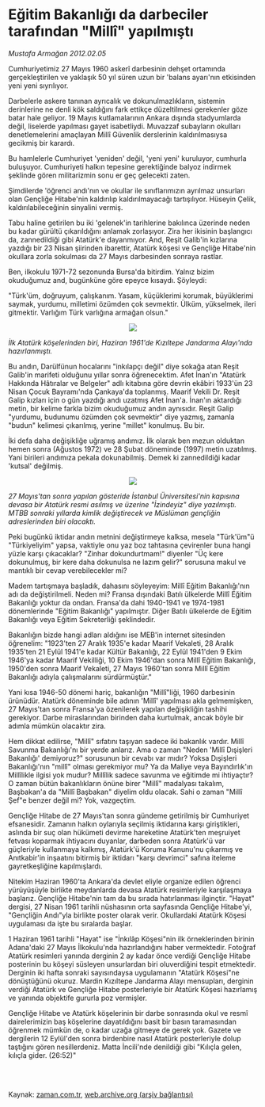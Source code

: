 # Eğitim Bakanlığı da darbeciler tarafından "Millî" yapılmıştı

*Mustafa Armağan 2012.02.05*

<td class="columnist-detail">
<p>Cumhuriyetimiz 27 Mayıs 1960 askerî darbesinin dehşet ortamında gerçekleştirilen ve yaklaşık 50 yıl süren uzun bir 'balans ayarı'nın etkisinden yeni yeni sıyrılıyor.</p>
<p>
<div id="haberMetinDiv">
<p>Darbelerle askere tanınan ayrıcalık ve dokunulmazlıkların, sistemin derinlerine ne denli kök saldığını fark ettikçe düzeltilmesi gerekenler göze batar hale geliyor. 19 Mayıs kutlamalarının Ankara dışında stadyumlarda değil, liselerde yapılması gayet isabetliydi. Muvazzaf subayların okulları denetlemelerini amaçlayan Millî Güvenlik derslerinin kaldırılmasıysa gecikmiş bir karardı. 
<p>Bu hamlelerle Cumhuriyet 'yeniden' değil, 'yeni yeni' kuruluyor, cumhurla buluşuyor. Cumhuriyeti halkın tepesine gerektiğinde balyoz indirmek şeklinde gören militarizmin sonu er geç gelecekti zaten. 
<p>Şimdilerde 'öğrenci andı'nın ve okullar ile sınıflarımızın ayrılmaz unsurları olan Gençliğe Hitabe'nin kaldırılıp kaldırılmayacağı tartışılıyor. Hüseyin Çelik, kaldırılabileceğinin sinyalini vermiş.
<p>Tabu haline getirilen bu iki 'gelenek'in tarihlerine bakılınca üzerinde neden bu kadar gürültü çıkarıldığını anlamak zorlaşıyor. Zira her ikisinin başlangıcı da, zannedildiği gibi Atatürk'e dayanmıyor. And, Reşit Galib'in kızlarına yazdığı bir 23 Nisan şiirinden ibarettir, Atatürk köşesi ve Gençliğe Hitabe'nin okullara zorla sokulması da 27 Mayıs darbesinden sonraya rastlar.
<p>Ben, ilkokulu 1971-72 sezonunda Bursa'da bitirdim. Yalnız bizim okuduğumuz and, bugünküne göre epeyce kısaydı. Şöyleydi:
<p>"Türk'üm, doğruyum, çalışkanım. Yasam, küçüklerimi korumak, büyüklerimi saymak, yurdumu, milletimi özümden çok sevmektir. Ülküm, yükselmek, ileri gitmektir. Varlığım Türk varlığına armağan olsun."
<p><p align="center"><img src="http://web.archive.org/web/20120409044146im_/http://medya.zaman.com.tr/2012/02/05/armagan01.jpg"/>
<p><i>İlk Atatürk köşelerinden biri, Haziran 1961'de Kızıltepe Jandarma Alayı'nda hazırlanmıştı. </i>
<p>Bu andın, Darülfünun hocalarını "inkılapçı değil" diye sokağa atan Reşit Galib'in marifeti olduğunu yıllar sonra öğrenecektim. Afet İnan'ın "Atatürk Hakkında Hâtıralar ve Belgeler" adlı kitabına göre devrin ekâbiri 1933'ün 23 Nisan Çocuk Bayramı'nda Çankaya'da toplanmış. Maarif Vekili Dr. Reşit Galip kızları için o gün yazdığı andı uzatmış Afet İnan'a. İnan'ın aktardığı metin, bir kelime farkla bizim okuduğumuz andın aynısıdır. Reşit Galip "yurdumu, budunumu özümden çok sevmektir" diye yazmış, zamanla "budun" kelimesi çıkarılmış, yerine "millet" konulmuş. Bu bir.
<p>İki defa daha değişikliğe uğramış andımız. İlk olarak ben mezun olduktan hemen sonra (Ağustos 1972) ve 28 Şubat döneminde (1997) metin uzatılmış. Yani birileri andımıza pekala dokunabilmiş. Demek ki zannedildiği kadar 'kutsal' değilmiş.
<p><p align="center"><img src="http://web.archive.org/web/20120409044146im_/http://medya.zaman.com.tr/2012/02/05/armagan02.jpg"/>
<p><i>27 Mayıs'tan sonra yapılan gösteride İstanbul Üniversitesi'nin kapısına devasa bir Atatürk resmi asılmış ve üzerine "İzindeyiz" diye yazılmıştı. MTBB sonraki yıllarda kimlik değiştirecek ve Müslüman gençliğin adreslerinden biri olacaktı.</i>
<p>Peki bugünkü iktidar andın metnini değiştirmeye kalksa, mesela "Türk'üm"ü "Türkiyeliyim" yapsa, vaktiyle onu yaz boz tahtasına çevirenler buna hangi yüzle karşı çıkacaklar? "Zinhar dokundurtmam!" diyenler "Üç kere dokunulmuş, bir kere daha dokunulsa ne lazım gelir?" sorusuna makul ve mantıklı bir cevap verebilecekler mi?
<p>Madem tartışmaya başladık, dahasını söyleyeyim: Millî Eğitim Bakanlığı'nın adı da değiştirilmeli. Neden mi? Fransa dışındaki Batılı ülkelerde Millî Eğitim Bakanlığı yoktur da ondan. Fransa'da dahi 1940-1941 ve 1974-1981 dönemlerinde "Eğitim Bakanlığı" yapılmıştır. Diğer Batılı ülkelerde de Eğitim Bakanlığı veya Eğitim Sekreterliği şeklindedir.
<p>Bakanlığın bizde hangi adları aldığını ise MEB'in internet sitesinden öğrenelim: "1923'ten 27 Aralık 1935'e kadar Maarif Vekaleti, 28 Aralık 1935'ten 21 Eylül 1941'e kadar Kültür Bakanlığı, 22 Eylül 1941'den 9 Ekim 1946'ya kadar Maarif Vekilliği, 10 Ekim 1946'dan sonra Millî Eğitim Bakanlığı, 1950'den sonra Maarif Vekaleti, 27 Mayıs 1960'tan sonra Millî Eğitim Bakanlığı adıyla çalışmalarını sürdürmüştür."
<p>Yani kısa 1946-50 dönemi hariç, bakanlığın "Millî"liği, 1960 darbesinin ürünüdür. Atatürk döneminde bile adının 'Millî' yapılması akla gelmemişken, 27 Mayıs'tan sonra Fransa'ya özenilerek yapılan değişikliğin tashihi gerekiyor. Darbe miraslarından birinden daha kurtulmak, ancak böyle bir adımla mümkün olacaktır zira.
<p>Hem dikkat edilirse, "Millî" sıfatını taşıyan sadece iki bakanlık vardır. Millî Savunma Bakanlığı'nı bir yerde anlarız. Ama o zaman "Neden 'Millî Dışişleri Bakanlığı' demiyoruz?" sorusunun bir cevabı var mıdır? Yoksa Dışişleri Bakanlığı'nın "millî" olması gerekmiyor mu? Ya da Maliye veya Bayındırlık'ın Millîlikle ilgisi yok mudur? Millîlik sadece savunma ve eğitimde mi ihtiyaçtır? O zaman bütün bakanlıkların önüne birer "Millî" madalyası takalım, Başbakan'a da "Millî Başbakan" diyelim oldu olacak. Sahi o zaman "Millî Şef"e benzer değil mi? Yok, vazgeçtim.
<p>Gençliğe Hitabe de 27 Mayıs'tan sonra gündeme getirilmiş bir Cumhuriyet efsanesidir. Zamanın halkın oylarıyla seçilmiş iktidarına karşı giriştikleri, aslında bir suç olan hükümeti devirme hareketine Atatürk'ten meşruiyet fetvası koparmak ihtiyacını duyanlar, darbeden sonra Atatürk'ü var güçleriyle kullanmaya kalkmış, Atatürk'ü Koruma Kanunu'nu çıkarmış ve Anıtkabir'in inşaatını bitirmiş bir iktidarı "karşı devrimci" safına iteleme gayretkeşliğine kapılmışlardı.
<p>Nitekim Haziran 1960'ta Ankara'da devlet eliyle organize edilen öğrenci yürüyüşüyle birlikte meydanlarda devasa Atatürk resimleriyle karşılaşmaya başlarız. Gençliğe Hitabe'nin tam da bu sırada hatırlanması ilginçtir. "Hayat" dergisi, 27 Nisan 1961 tarihli nüshasının orta sayfasında Gençliğe Hitabe'yi, "Gençliğin Andı"yla birlikte poster olarak verir. Okullardaki Atatürk Köşesi uygulaması da işte bu sıralarda başlar.
<p>1 Haziran 1961 tarihli "Hayat" ise "İnkılâp Köşesi"nin ilk örneklerinden birinin Adana'daki 27 Mayıs İlkokulu'nda hazırlandığını haber vermektedir. Fotoğraf Atatürk resimleri yanında derginin 2 ay kadar önce verdiği Gençliğe Hitabe posterinin bu köşeyi süsleyen unsurlardan biri oluverdiğini tespit etmektedir. Derginin iki hafta sonraki sayısındaysa uygulamanın "Atatürk Köşesi"ne dönüştüğünü okuruz. Mardin Kızıltepe Jandarma Alayı mensupları, derginin verdiği Atatürk ve Gençliğe Hitabe posterleriyle bir Atatürk Köşesi hazırlamış ve yanında objektife gururla poz vermişler.
<p>Gençliğe Hitabe ve Atatürk köşelerinin bir darbe sonrasında okul ve resmî dairelerimizin baş köşelerine dayatıldığını basit bir basın taramasından öğrenmek mümkün de, o kadar uzağa gitmeye de gerek yok. Gazete ve dergilerin 12 Eylül'den sonra birdenbire nasıl Atatürk posterleriyle dolup taştığını gören nesillerdeniz. Matta İncili'nde denildiği gibi "Kılıçla gelen, kılıçla gider. (26:52)" </p></p></p></p></p></p></p></p></p></p></p></p></p></p></p></p></p></p></p></p></p></p></p></div>
</p>


<p><br>
		 </br></p></td>

Kaynak: [zaman.com.tr](http://zaman.com.tr/yazar.do?yazino=1240164), [web.archive.org (arşiv bağlantısı)](http://web.archive.org/web/20120409044146/http://zaman.com.tr:80/yazar.do?yazino=1240164)
